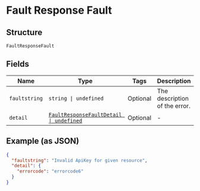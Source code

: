 
# Fault Response Fault

## Structure

`FaultResponseFault`

## Fields

| Name | Type | Tags | Description |
|  --- | --- | --- | --- |
| `faultstring` | `string \| undefined` | Optional | The description of the error. |
| `detail` | [`FaultResponseFaultDetail \| undefined`](../../doc/models/fault-response-fault-detail.md) | Optional | - |

## Example (as JSON)

```json
{
  "faultstring": "Invalid ApiKey for given resource",
  "detail": {
    "errorcode": "errorcode6"
  }
}
```

